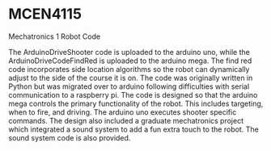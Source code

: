 # MCEN4115
Mechatronics 1 Robot Code

The ArduinoDriveShooter code is uploaded to the arduino uno, while the ArduinoDriveCodeFindRed is uploaded to the arduino mega. The find red code incorporates side location algorithms so the robot can dynamically adjust to the side of the course it is on. The code was originally written in Python but was migrated over to arduino following difficulties with serial communication to a raspberry pi. The code is designed so that the arduino mega controls the primary functionality of the robot. This includes targeting, when to fire, and driving. The arduino uno executes shooter specific commands.
The design also included a graduate mechatronics project which integrated a sound system to add a fun extra touch to the robot. The sound system code is also provided. 
